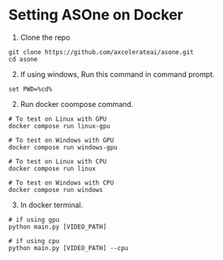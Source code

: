 # Setting ASOne on Docker

1. Clone the repo

```
git clone https://github.com/axcelerateai/asone.git
cd asone
```

2. If using windows, Run this command in command prompt.
```
set PWD=%cd%
```
2. Run docker coompose command.

```
# To test on Linux with GPU 
docker compose run linux-gpu

# To test on Windows with GPU 
docker compose run windows-gpu
```

```
# To test on Linux with CPU 
docker compose run linux

# To test on Windows with CPU 
docker compose run windows
```

3. In docker terminal.

```
# if using gpu
python main.py [VIDEO_PATH]

# if using cpu
python main.py [VIDEO_PATH] --cpu
```
